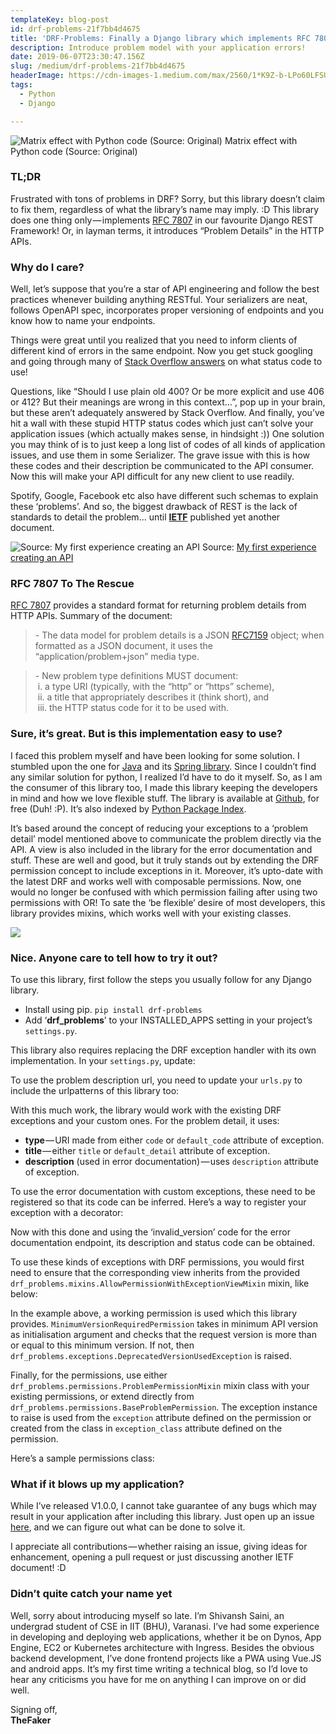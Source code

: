 ```yaml
---
templateKey: blog-post
id: drf-problems-21f7bb4d4675
title: 'DRF-Problems: Finally a Django library which implements RFC 7807!'
description: Introduce problem model with your application errors!
date: 2019-06-07T23:30:47.156Z
slug: /medium/drf-problems-21f7bb4d4675
headerImage: https://cdn-images-1.medium.com/max/2560/1*K9Z-b-LPo60LFSUkl-mrUg.png
tags:
  - Python
  - Django

---
```


![Matrix effect with Python code (Source: Original)](https://cdn-images-1.medium.com/max/2560/1*K9Z-b-LPo60LFSUkl-mrUg.png)
Matrix effect with Python code (Source: Original)

### TL;DR

Frustrated with tons of problems in DRF? Sorry, but this library doesn’t claim to fix them, regardless of what the library’s name may imply. :D This library does one thing only — implements [RFC 7807](https://tools.ietf.org/html/rfc7807) in our favourite Django REST Framework! Or, in layman terms, it introduces “Problem Details” in the HTTP APIs.

### Why do I care?

Well, let’s suppose that you’re a star of API engineering and follow the best practices whenever building anything RESTful. Your serializers are neat, follows OpenAPI spec, incorporates proper versioning of endpoints and you know how to name your endpoints.

Things were great until you realized that you need to inform clients of different kind of errors in the same endpoint. Now you get stuck googling and going through many of [Stack Overflow answers](https://stackoverflow.com/questions/3050518/what-http-status-response-code-should-i-use-if-the-request-is-missing-a-required/3050561) on what status code to use!

Questions, like “Should I use plain old 400? Or be more explicit and use 406 or 412? But their meanings are wrong in this context…”, pop up in your brain, but these aren’t adequately answered by Stack Overflow. And finally, you’ve hit a wall with these stupid HTTP status codes which just can’t solve your application issues (which actually makes sense, in hindsight :)) One solution you may think of is to just keep a long list of codes of all kinds of application issues, and use them in some Serializer. The grave issue with this is how these codes and their description be communicated to the API consumer. Now this will make your API difficult for any new client to use readily.

Spotify, Google, Facebook etc also have different such schemas to explain these ‘problems’. And so, the biggest drawback of REST is the lack of standards to detail the problem… until [**IETF**](https://en.wikipedia.org/wiki/Internet_Engineering_Task_Force) published yet another document.

![Source: [My first experience creating an API](https://restful.io/making-my-first-api-using-python-flask-8d7d83e45e36)](https://cdn-images-1.medium.com/max/800/0*cxZnaB23L0HaJVVo)
Source: [My first experience creating an API](https://restful.io/making-my-first-api-using-python-flask-8d7d83e45e36)

### RFC 7807 To The Rescue

[RFC 7807](https://tools.ietf.org/html/rfc7807) provides a standard format for returning problem details from HTTP APIs. Summary of the document:

> \- The data model for problem details is a JSON [RFC7159](https://tools.ietf.org/html/rfc7159) object; when formatted as a JSON document, it uses the “application/problem+json” media type.

> \- New problem type definitions MUST document:  
>  i. a type URI (typically, with the “http” or “https” scheme),  
>  ii. a title that appropriately describes it (think short), and  
>  iii. the HTTP status code for it to be used with.

### Sure, it’s great. But is this implementation easy to use?

I faced this problem myself and have been looking for some solution. I stumbled upon the one for [Java](https://github.com/zalando/problem) and its [Spring library](https://github.com/zalando/problem-spring-web). Since I couldn’t find any similar solution for python, I realized I’d have to do it myself. So, as I am the consumer of this library too, I made this library keeping the developers in mind and how we love flexible stuff. The library is available at [Github](https://github.com/shivanshs9/drf-problems/), for free (Duh! :P). It’s also indexed by [Python Package Index](https://pypi.org/project/drf-problems/).

It’s based around the concept of reducing your exceptions to a ‘problem detail’ model mentioned above to communicate the problem directly via the API. A view is also included in the library for the error documentation and stuff. These are well and good, but it truly stands out by extending the DRF permission concept to include exceptions in it. Moreover, it’s upto-date with the latest DRF and works well with composable permissions. Now, one would no longer be confused with which permission failing after using two permissions with OR! To sate the ‘be flexible’ desire of most developers, this library provides mixins, which works well with your existing classes.

![](https://cdn-images-1.medium.com/max/800/0*DeouEsZ9-pifZvvd)

### Nice. Anyone care to tell how to try it out?

To use this library, first follow the steps you usually follow for any Django library.

*   Install using pip. `pip install drf-problems`
*   Add ‘**drf\_problems**’ to your INSTALLED\_APPS setting in your project’s `settings.py`.

This library also requires replacing the DRF exception handler with its own implementation. In your `settings.py`, update:

To use the problem description url, you need to update your `urls.py` to include the urlpatterns of this library too:

With this much work, the library would work with the existing DRF exceptions and your custom ones. For the problem detail, it uses:

*   **type** — URI made from either `code` or `default_code` attribute of exception.
*   **title** — either `title` or `default_detail` attribute of exception.
*   **description** (used in error documentation) — uses `description` attribute of exception.

To use the error documentation with custom exceptions, these need to be registered so that its code can be inferred. Here’s a way to register your exception with a decorator:

Now with this done and using the ‘invalid\_version’ code for the error documentation endpoint, its description and status code can be obtained.

To use these kinds of exceptions with DRF permissions, you would first need to ensure that the corresponding view inherits from the provided `drf_problems.mixins.AllowPermissionWithExceptionViewMixin` mixin, like below:

In the example above, a working permission is used which this library provides. `MinimumVersionRequiredPermission` takes in minimum API version as initialisation argument and checks that the request version is more than or equal to this minimum version. If not, then `drf_problems.exceptions.DeprecatedVersionUsedException` is raised.

Finally, for the permissions, use either `drf_problems.permissions.ProblemPermissionMixin` mixin class with your existing permissions, or extend directly from `drf_problems.permissions.BaseProblemPermission`. The exception instance to raise is used from the `exception` attribute defined on the permission or created from the class in `exception_class` attribute defined on the permission.

Here’s a sample permissions class:

### What if it blows up my application?

While I’ve released V1.0.0, I cannot take guarantee of any bugs which may result in your application after including this library. Just open up an issue [here](https://github.com/shivanshs9/drf-problems/issues/new), and we can figure out what can be done to solve it.

I appreciate all contributions — whether raising an issue, giving ideas for enhancement, opening a pull request or just discussing another IETF document! :D

### Didn’t quite catch your name yet

Well, sorry about introducing myself so late. I’m Shivansh Saini, an undergrad student of CSE in IIT (BHU), Varanasi. I’ve had some experience in developing and deploying web applications, whether it be on Dynos, App Engine, EC2 or Kubernetes architecture with Ingress. Besides the obvious backend development, I’ve done frontend projects like a PWA using Vue.JS and android apps. It’s my first time writing a technical blog, so I’d love to hear any criticisms you have for me on anything I can improve on or did well.

Signing off,   
**TheFaker**